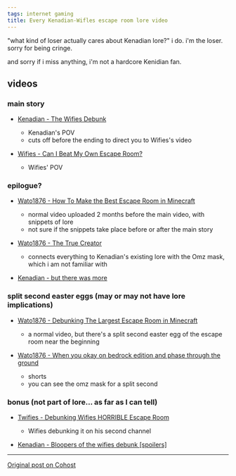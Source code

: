 ```yaml
---
tags: internet gaming
title: Every Kenadian-Wifles escape room lore video
---
```


"what kind of loser actually cares about Kenadian lore?" i do. i'm the loser. sorry for being cringe.

and sorry if i miss anything, i'm not a hardcore Kenidian fan.

## videos
### main story
- [Kenadian - The Wifies Debunk](https://www.youtube.com/watch?v=lnArLTmJa6w)
  - Kenadian's POV
  - cuts off before the ending to direct you to Wifies's video

- [Wifies - Can I Beat My Own Escape Room?](https://www.youtube.com/watch?v=xORJ6sQsMbE)
  - Wifies' POV

### epilogue?
- [Wato1876 - How To Make the Best Escape Room in Minecraft](https://www.youtube.com/watch?v=CAoEMV75H7c)
  - normal video uploaded 2 months before the main video, with snippets of lore
  - not sure if the snippets take place before or after the main story

- [Wato1876 - The True Creator](https://www.youtube.com/watch?v=eUOPbQHuiJ0)
  - connects everything to Kenadian's existing lore with the Omz mask, which i am not familiar with

- [Kenadian - but there was more](https://www.youtube.com/watch?v=2BFXFjUG4q4)

### split second easter eggs (may or may not have lore implications)
- [Wato1876 - Debunking The Largest Escape Room in Minecraft](https://www.youtube.com/watch?v=XFUQDTLnW0g)
  - a normal video, but there's a split second easter egg of the escape room near the beginning

- [Wato1876 - When you okay on bedrock edition and phase through the ground](https://youtube.com/shorts/_cZC9DsKeRI)
  - shorts
  - you can see the omz mask for a split second

### bonus (not part of lore... as far as I can tell)
- [Twifies - Debunking Wifies HORRIBLE Escape Room](https://www.youtube.com/watch?v=tJOgHTTZQWA)
  - Wifies debunking it on his second channel

- [Kenadian - Bloopers of the wifies debunk [spoilers]](https://www.youtube.com/watch?v=PHUbRaKbaJY)

---

[Original post on Cohost](https://cohost.org/meow-d/post/6879446-every-kenadian-wif#comments)
